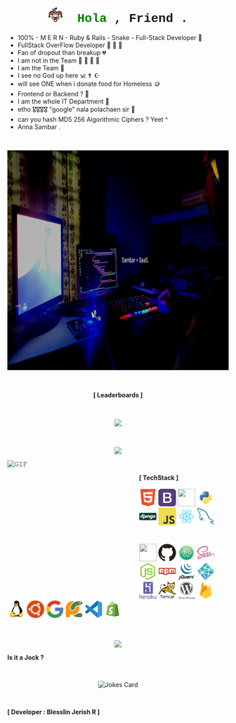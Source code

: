 <h1 align="center" style="font-family: courier">
  <a target="_blank">
    <img src="pac.png" width="33px" height="33px" style="max-width:100%;">
  </a>
  <span style="color: green !important;">&nbsp;Hola </span> ,  Friend .
</h1>

- 100% - M E R N - Ruby & Rails - Snake - Full-Stack Developer 🐍
- FullStack OverFlow Developer 🧱 🧱 🧱
- Fan of dropout than breakup 💔
- I am not in the Team 🐷 🦁 🐍 🐠
- I am the Team 🌱
- I see no God up here 🕉️ ✝️ ☪️
- will see ONE when i donate food for Homeless 🪙
- Frontend or Backend ? 📀
- I am the whole IT Department 🥷
- etho 🎖️🎖️🎖️🎖️ "google" nala polachaen sir 🐔
- can you hash MD5 256 Algorithmic Ciphers ? Yeet ^
- Anna Sambar .

<br>
<p align="center">
<kbd><img src="https://github.com/BlesslinJerishR/BlesslinJerishR/blob/main/S.png" height="500px"></kbd>
</p>
<br>

<p align="center"><b>[ Leaderboards ]</b></p>
<br>

<p align="center">
  <a>
    <img align="center" src="https://github-readme-streak-stats.herokuapp.com/?user=BlesslinJerishR&icons=true&theme=chartreuse-dark" />
  </a>
</p>

<br>

<p align="center">
  <a>
    <img align="center" src="https://github-readme-stats.vercel.app/api/top-langs/?username=BlesslinJerishR&text_color=FFFFFF&bg_color=000000&title_color=94b4a4&langs_count=15&layout=compact&hide_border=true" />
  </a>
</p>

<a target="_blank"><img align="left" height="300" width="300" alt="𝙶𝙸𝙵" src="https://github.com/JayantGoel001/JayantGoel001/blob/master/GIF/github.gif"></a>

<br/>

**[ TechStack ]**
<br/>
<br/>
<code><img height="40" width="40" src="icons/html5/html5-original.svg"></code>
<code><img height="40" width="40" src="https://raw.githubusercontent.com/github/explore/80688e429a7d4ef2fca1e82350fe8e3517d3494d/topics/bootstrap/bootstrap.png"></code>
<code><img height="40" width="40" src="https://cdn.iconscout.com/icon/free/png-256/css-131-722685.png"></code>
<code><img height="40" width="40" src="https://raw.githubusercontent.com/github/explore/80688e429a7d4ef2fca1e82350fe8e3517d3494d/topics/python/python.png"></code>
<code><img height="40" width="40" src="icons/django/django-original.svg"></code>
<code><img height="40" width="40" src="https://raw.githubusercontent.com/github/explore/80688e429a7d4ef2fca1e82350fe8e3517d3494d/topics/javascript/javascript.png"></code>
<code><img height="40" width="40" src="https://raw.githubusercontent.com/github/explore/80688e429a7d4ef2fca1e82350fe8e3517d3494d/topics/react/react.png"></code>
<code><img height="40" width="40" src="icons/mysql/mysql-original.svg"></code>

#

<code><img height="40" width="40" src="https://upload.wikimedia.org/wikipedia/commons/thumb/3/3f/Git_icon.svg/1024px-Git_icon.svg.png"></code>
<code><img height="40" width="40" src="https://raw.githubusercontent.com/github/explore/80688e429a7d4ef2fca1e82350fe8e3517d3494d/topics/github-api/github-api.png"></code>
<code><img height="40" width="40" src="https://raw.githubusercontent.com/github/explore/80688e429a7d4ef2fca1e82350fe8e3517d3494d/topics/atom/atom.png"></code>
<code><img height="40" width="40" src="https://raw.githubusercontent.com/github/explore/80688e429a7d4ef2fca1e82350fe8e3517d3494d/topics/sass/sass.png"></code>
<code><img height="40" width="40" src="icons/nodejs/nodejs-original.svg"></code>
<code><img height="40" width="40" src="icons/npm/npm-original-wordmark.svg"></code>
<code><img height="40" width="40" src="icons/jquery/jquery-original-wordmark.svg"></code>
<code><img height="40" width="40" src="icons/netlify/netlify.png"></code>
<code><img height="40" width="40" src="icons/heroku/heroku-plain-wordmark.svg"></code>
<code><img height="40" width="40" src="icons/tomcat/tomcat-original-wordmark.svg"></code>
<code><img height="40" width="40" src="icons/wordpress/wordpress-original.svg"></code>
<code><img height="40" width="40" src="https://raw.githubusercontent.com/github/explore/80688e429a7d4ef2fca1e82350fe8e3517d3494d/topics/firebase/firebase.png"></code>
<code><img height="40" width="40" src="icons/linux/linux-original.svg"></code>
<code><img height="40" width="40" src="https://raw.githubusercontent.com/github/explore/80688e429a7d4ef2fca1e82350fe8e3517d3494d/topics/ubuntu/ubuntu.png"></code>
<code><img height="40" width="40" src="icons/google/google-original.svg"></code>
<code><img height="40" width="40" src="icons/pycharm/pycharm-original.svg"></code>
<code><img height="40" width="40" src="icons/vscode/vscode-original.svg"></code>
<code><img height="40" width="40" src="icons/shop.png"></code>
<br/>

<!-- ![](https://github.com/Mastermindx33/Mastermindx33/blob/main/github-contribution-grid-snake.svg) -->
<br>

<p align="center">
  <a>
    <img align="center" src="https://github-readme-stats.vercel.app/api?username=BlesslinJerishR&show_icons=true&line_height=20&show_icons=true&title_color=fff&icon_color=79ff97&text_color=9f9f9f&bg_color=151515" />
  </a>
</p>

**Is it a Jock ?**

<br>

<p align="center">
  <img src="https://readme-jokes.vercel.app/api?username=BlesslinJerishR&show_icons=true&line_height=20&show_icons=true&bg_color=1d1e21&color=000&theme=vue" alt="Jokes Card" max-width="100%" max-height="100%"/>
</p>

<br>

**[ Developer :  Blesslin Jerish R ]**
